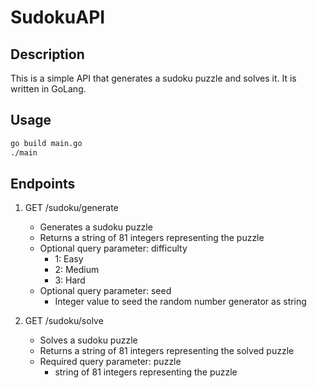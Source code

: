 # SudokuAPI

## Description

This is a simple API that generates a sudoku puzzle and solves it. It is written in GoLang.

## Usage

```bash
go build main.go
./main
```

## Endpoints

1. GET /sudoku/generate
    - Generates a sudoku puzzle
    - Returns a string of 81 integers representing the puzzle
    - Optional query parameter: difficulty
        - 1: Easy
        - 2: Medium
        - 3: Hard
    - Optional query parameter: seed
        - Integer value to seed the random number generator as string

2. GET /sudoku/solve
    - Solves a sudoku puzzle
    - Returns a string of 81 integers representing the solved puzzle
    - Required query parameter: puzzle
        - string of 81 integers representing the puzzle
